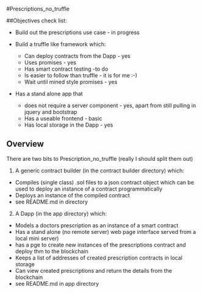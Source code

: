 #Prescriptions_no_truffle

##Objectives check list:

* Build out the prescriptions use case - in progress
* Build a truffle like framework which:
    * Can deploy contracts from the Dapp - yes
    * Uses promises - yes
    * Has smart contract testing -to do
    * Is easier to follow than truffle - it is for me :-)
    * Wait until mined style promises - yes

     
* Has a stand alone app that 
    * does not require a server component - yes, apart from still pulling in jquery and bootstrap
    * Has a useable frontend - basic
    * Has local storage in the Dapp - yes


## Overview

There are two bits to Prescription_no_truffle (really I should split them out)

1) A generic contract builder (in the contract builder directory) which:

* Compiles (single class) .sol files to a json contract object which can be used to deploy an instance of a contract programmatically
* Deploys an instance of the compiled contract
* see README.md in directory

2) A Dapp (in the app directory) which: 

* Models a doctors prescription as an instance of a smart contract
* Has a stand alone (no remote server) web page interface served from a local mini server)
* has a pge to create new instances of the prescriptions contract and deploy thm to the blockchain
* Keeps a list of addresses of created prescription contracts in local storage
* Can view created prescriptions and return the details from the blockchain
* see README.md in app directory


